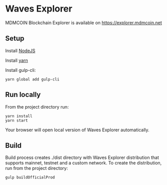 # Waves Explorer

MDMCOIN Blockchain Explorer is available on https://explorer.mdmcoin.net
## Setup

Install [NodeJS](https://nodejs.org/en/download/)

Install [yarn](https://yarnpkg.com/lang/en/docs/install/)

Install gulp-cli:
```
yarn global add gulp-cli
```

## Run locally

From the project directory run:

```
yarn install 
yarn start
```

Your browser will open local version of Waves Explorer automatically.

## Build

Build process creates ./dist directory with Waves Explorer distribution that supports mainnet, testnet and a custom network. 
To create the distribution, run from the project directory:
```
gulp buildOfficialProd
```
